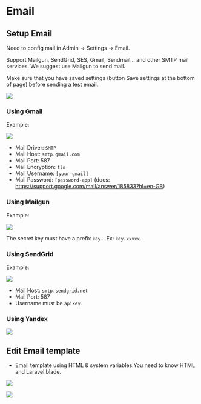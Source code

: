 # Email

## Setup Email

Need to config mail in Admin -> Settings -> Email.

Support Mailgun, SendGrid, SES, Gmail, Sendmail... and other SMTP mail services. We suggest use Mailgun to send mail.

Make sure that you have saved settings (button Save settings at the bottom of page) before sending a test email.

![](/images/mail-1.jpg)

### Using Gmail

Example:

![](/images/mail-2.jpg)

- Mail Driver: `SMTP`
- Mail Host: `smtp.gmail.com`
- Mail Port: 587
- Mail Encryption: `tls`
- Mail Username: `[your-gmail]`
- Mail Password: `[password-app]` (docs: https://support.google.com/mail/answer/185833?hl=en-GB)

### Using Mailgun

Example: 

![](/images/mail-3.jpg)

The secret key must have a prefix `key-`. Ex: `key-xxxxx`.

### Using SendGrid

Example:

![](/images/mail-4.jpg)

- Mail Host: `smtp.sendgrid.net`
- Mail Port: 587
- Username must be `apikey`.

### Using Yandex

![](/images/mail-5.jpg)

## Edit Email template

- Email template using HTML & system variables.You need to know HTML and Laravel blade.

![](/images/mail-6.jpg)

![](/images/mail-7.jpg)
